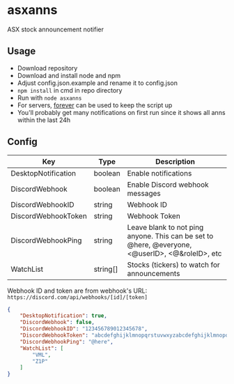 # asxanns
ASX stock announcement notifier

## Usage
* Download repository
* Download and install node and npm
* Adjust config.json.example and rename it to config.json
* `npm install` in cmd in repo directory
* Run with `node asxanns`
* For servers, [forever](https://www.npmjs.com/package/forever) can be used to keep the script up
* You'll probably get many notifications on first run since it shows all anns within the last 24h

## Config
| Key                 | Type     | Description                                                                                     |
| ------------------- | -------- | ----------------------------------------------------------------------------------------------- |
| DesktopNotification | boolean  | Enable notifications                                                                            |
| DiscordWebhook      | boolean  | Enable Discord webhook messages                                                                 |
| DiscordWebhookID    | string   | Webhook ID                                                                                      |
| DiscordWebhookToken | string   | Webhook Token                                                                                   |
| DiscordWebhookPing  | string   | Leave blank to not ping anyone. This can be set to @here, @everyone, <@userID>, <@&roleID>, etc |
| WatchList           | string[] | Stocks (tickers) to watch for announcements                                                     |

Webhook ID and token are from webhook's URL: `https://discord.com/api/webhooks/[id]/[token]`

```json
{
    "DesktopNotification": true,
    "DiscordWebhook": false,
    "DiscordWebhookID": "123456789012345678",
    "DiscordWebhookToken": "abcdefghijklmnopqrstuvwxyzabcdefghijklmnopqrstuvwxyzabcdefghijklmo",
    "DiscordWebhookPing": "@here",
    "WatchList": [
        "VML",
        "Z1P"
    ]
}
```
